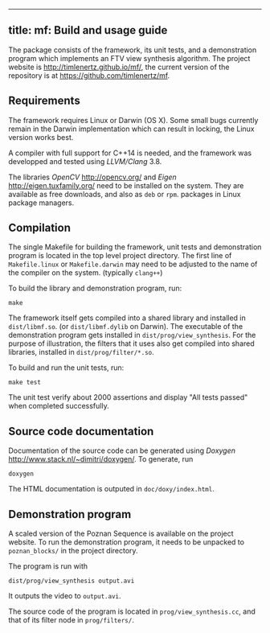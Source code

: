---
title: mf: Build and usage guide
----

The package consists of the framework, its unit tests, and a demonstration program which implements an FTV view
synthesis algorithm. The project website is <http://timlenertz.github.io/mf/>, the current version of the repository
is at <https://github.com/timlenertz/mf>.

## Requirements
The framework requires Linux or Darwin (OS X). Some small bugs currently remain in the Darwin implementation which can result
in locking, the Linux version works best.

A compiler with full support for C++14 is needed, and the framework was developped and tested using _LLVM/Clang_ 3.8.

The libraries _OpenCV_ <http://opencv.org/>  and _Eigen_ <http://eigen.tuxfamily.org/> need to be installed on the
system. They are available as free downloads, and also as `deb` or `rpm`. packages in Linux package managers.


## Compilation
The single Makefile for building the framework, unit tests and demonstration program is located in the top level project
directory. The first line of `Makefile.linux` or `Makefile.darwin` may need to be adjusted to the name of the compiler
on the system. (typically `clang++`)

To build the library and demonstration program, run:

    make

The framework itself gets compiled into a shared library and installed in `dist/libmf.so`. (or `dist/libmf.dylib` on
Darwin). The executable of the demonstration program gets installed in `dist/prog/view_synthesis`. For the purpose of
illustration, the filters that it uses also get compiled into shared libraries, installed in `dist/prog/filter/*.so`.

To build and run the unit tests, run:

    make test

The unit test verify about 2000 assertions and display "All tests passed" when completed successfully.


## Source code documentation
Documentation of the source code can be generated using _Doxygen_ <http://www.stack.nl/~dimitri/doxygen/>. To generate,
run

    doxygen

The HTML documentation is outputed in `doc/doxy/index.html`.


## Demonstration program
A scaled version of the Poznan Sequence is available on the project website. To run the demonstration program, it needs
to be unpacked to `poznan_blocks/` in the project directory.

The program is run with

    dist/prog/view_synthesis output.avi

It outputs the video to `output.avi`.

The source code of the program is located in `prog/view_synthesis.cc`, and that of its filter node in `prog/filters/`. 
